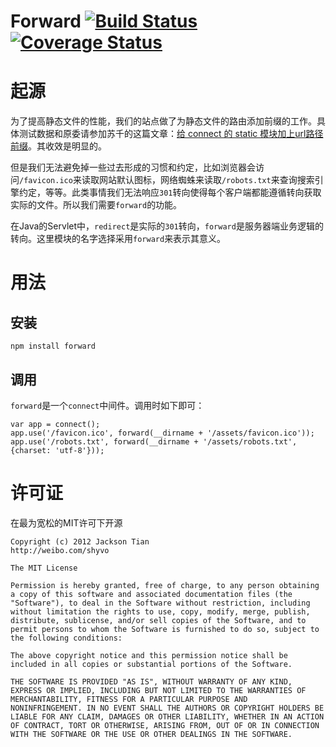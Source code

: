 Forward [![Build Status](https://secure.travis-ci.org/JacksonTian/forward.png?branch=master)](http://travis-ci.org/JacksonTian/forward) [![Coverage Status](https://coveralls.io/repos/JacksonTian/forward/badge.png)](https://coveralls.io/r/JacksonTian/forward)
====

# 起源
为了提高静态文件的性能，我们的站点做了为静态文件的路由添加前缀的工作。具体测试数据和原委请参加苏千的这篇文章：[给 connect 的 static 模块加上url路径前缀](http://cnodejs.org/topic/4fce14e0e5e72c25180b51d1)。其收效是明显的。

但是我们无法避免掉一些过去形成的习惯和约定，比如浏览器会访问`/favicon.ico`来读取网站默认图标，网络蜘蛛来读取`/robots.txt`来查询搜索引擎约定，等等。此类事情我们无法响应`301`转向使得每个客户端都能遵循转向获取实际的文件。所以我们需要`forward`的功能。

在Java的Servlet中，`redirect`是实际的`301`转向，`forward`是服务器端业务逻辑的转向。这里模块的名字选择采用`forward`来表示其意义。

# 用法
## 安装
```
npm install forward
```

## 调用
`forward`是一个`connect`中间件。调用时如下即可：

```
var app = connect();
app.use('/favicon.ico', forward(__dirname + '/assets/favicon.ico'));
app.use('/robots.txt', forward(__dirname + '/assets/robots.txt', {charset: 'utf-8'}));
```

# 许可证
在最为宽松的MIT许可下开源

```
Copyright (c) 2012 Jackson Tian
http://weibo.com/shyvo

The MIT License

Permission is hereby granted, free of charge, to any person obtaining
a copy of this software and associated documentation files (the
"Software"), to deal in the Software without restriction, including
without limitation the rights to use, copy, modify, merge, publish,
distribute, sublicense, and/or sell copies of the Software, and to
permit persons to whom the Software is furnished to do so, subject to
the following conditions:

The above copyright notice and this permission notice shall be
included in all copies or substantial portions of the Software.

THE SOFTWARE IS PROVIDED "AS IS", WITHOUT WARRANTY OF ANY KIND,
EXPRESS OR IMPLIED, INCLUDING BUT NOT LIMITED TO THE WARRANTIES OF
MERCHANTABILITY, FITNESS FOR A PARTICULAR PURPOSE AND
NONINFRINGEMENT. IN NO EVENT SHALL THE AUTHORS OR COPYRIGHT HOLDERS BE
LIABLE FOR ANY CLAIM, DAMAGES OR OTHER LIABILITY, WHETHER IN AN ACTION
OF CONTRACT, TORT OR OTHERWISE, ARISING FROM, OUT OF OR IN CONNECTION
WITH THE SOFTWARE OR THE USE OR OTHER DEALINGS IN THE SOFTWARE.
```